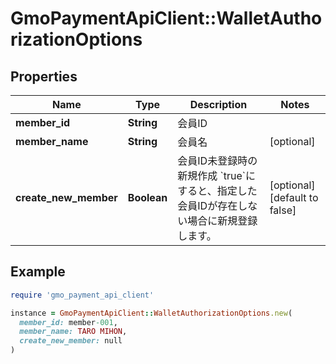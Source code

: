 # GmoPaymentApiClient::WalletAuthorizationOptions

## Properties

| Name | Type | Description | Notes |
| ---- | ---- | ----------- | ----- |
| **member_id** | **String** | 会員ID |  |
| **member_name** | **String** | 会員名 | [optional] |
| **create_new_member** | **Boolean** | 会員ID未登録時の新規作成   &#x60;true&#x60;にすると、指定した会員IDが存在しない場合に新規登録します。  | [optional][default to false] |

## Example

```ruby
require 'gmo_payment_api_client'

instance = GmoPaymentApiClient::WalletAuthorizationOptions.new(
  member_id: member-001,
  member_name: TARO MIHON,
  create_new_member: null
)
```

